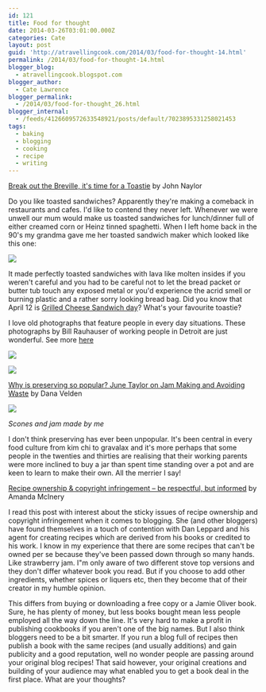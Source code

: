 ```yaml
---
id: 121
title: Food for thought
date: 2014-03-26T03:01:00.000Z
categories: Cate
layout: post
guid: 'http://atravellingcook.com/2014/03/food-for-thought-14.html'
permalink: /2014/03/food-for-thought-14.html
blogger_blog:
  - atravellingcook.blogspot.com
blogger_author:
  - Cate Lawrence
blogger_permalink:
  - /2014/03/food-for-thought_26.html
blogger_internal:
  - /feeds/4126609572633548921/posts/default/7023895331258021453
tags:
  - baking
  - blogging
  - cooking
  - recipe
  - writing
---
```


[Break out the Breville, it's time for a Toastie](http://www.theguardian.com/lifeandstyle/wordofmouth/2014/mar/13/breville-toastie-toasted-cheese-sandwich) by John Naylor

Do you like toasted sandwiches? Apparently they're making a comeback in restaurants and cafes. I'd like to contend they never left. Whenever we were unwell our mum would make us toasted sandwiches for lunch/dinner full of either creamed corn or Heinz tinned spaghetti. When I left home back in the 90's my grandma gave me her toasted sandwich maker which looked like this one:

[![](http://3.bp.blogspot.com/-GfyU-k4gRVI/UzIv7_XoGgI/AAAAAAAAIdU/8n72-EnpAPY/s1600/Savers+Footscray.JPG)](http://3.bp.blogspot.com/-GfyU-k4gRVI/UzIv7_XoGgI/AAAAAAAAIdU/8n72-EnpAPY/s1600/Savers+Footscray.JPG)

It made perfectly toasted sandwiches with lava like molten insides if you weren't careful and you had to be careful not to let the bread packet or butter tub touch any exposed metal or you'd experience the acrid smell or burning plastic and a rather sorry looking bread bag. Did you know that April 12 is [Grilled Cheese Sandwich day](http://www.daysoftheyear.com/days/grilled-cheese-sandwich-day/)? What's your favourite toastie?

I love old photographs that feature people in every day situations. These photographs by Bill Rauhauser of working people in Detroit are just wonderful. See more [here](http://www.slate.com/blogs/behold/2014/03/11/bill_rauhauser_photographs_detroit_in_black_and_white.html)

![](../images//images/atc-migrate/2014/01/5B_303.jpg.CROP_.original-original.jpg)

[![](http://1.bp.blogspot.com/--dh0_iEScBs/UzIyGxepmxI/AAAAAAAAIdk/UCxlD8G_kwo/s1600/Rauhauser_Kresge+File_1.jpg.CROP.original-original.jpg)](http://1.bp.blogspot.com/--dh0_iEScBs/UzIyGxepmxI/AAAAAAAAIdk/UCxlD8G_kwo/s1600/Rauhauser_Kresge+File_1.jpg.CROP.original-original.jpg)

[Why is preserving so popular? June Taylor on Jam Making and Avoiding Waste](http://www.thekitchn.com/why-is-preserving-so-popular-june-taylor-on-jammaking-avoiding-waste-200697) by Dana Velden

![](../images//images/atc-migrate/2014/01/397537_10151924242901249_20842621_n-1.jpg)

_Scones and jam made by me_

I don't think preserving has ever been unpopular. It's been central in every food culture from kim chi to gravalax and it's more perhaps that some people in the twenties and thirties are realising that their working parents were more inclined to buy a jar than spent time standing over a pot and are keen to learn to make their own. All the merrier I say!

[Recipe ownership & copyright infringement – be respectful, but informed](http://www.lambsearsandhoney.com/2012/03/recipe-ownership-copyright-infringement-be-respectful-but-informed/) by Amanda McInery

I read this post with interest about the sticky issues of recipe ownership and copyright infringement when it comes to blogging. She (and other bloggers) have found themselves in a touch of contention with Dan Leppard and his agent for creating recipes which are derived from his books or credited to his work. I know in my experience that there are some recipes that can't be owned per se because they've been passed down through so many hands. Like strawberry jam. I"m only aware of two different stove top versions and they don't differ whatever book you read. But if you choose to add other ingredients, whether spices or liquers etc, then they become that of their creator in my humble opinion.

This differs from buying or downloading a free copy or a Jamie Oliver book. Sure, he has plenty of money, but less books bought mean less people employed all the way down the line. It's very hard to make a profit in publishing cookbooks if you aren't one of the big names. But I also think bloggers need to be a bit smarter. If you run a blog full of recipes then publish a book with the same recipes (and usually additions) and gain publicity and a good reputation, well no wonder people are passing around your original blog recipes! That said however, your original creations and building of your audience may what enabled you to get a book deal in the first place. What are your thoughts?
